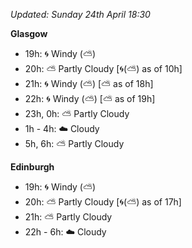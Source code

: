*Updated: Sunday 24th April 18:30*

**Glasgow**

* 19h: :cyclone: Windy (:partly_sunny:)
* 20h: :partly_sunny: Partly Cloudy [:cyclone:(:partly_sunny:) as of 10h]
* 21h: :cyclone: Windy (:partly_sunny:) [:partly_sunny: as of 18h]
* 22h: :cyclone: Windy (:partly_sunny:) [:partly_sunny: as of 19h]
* 23h, 0h: :partly_sunny: Partly Cloudy
* 1h - 4h: :cloud: Cloudy
* 5h, 6h: :partly_sunny: Partly Cloudy

**Edinburgh**

* 19h: :cyclone: Windy (:partly_sunny:)
* 20h: :partly_sunny: Partly Cloudy [:cyclone:(:partly_sunny:) as of 17h]
* 21h: :partly_sunny: Partly Cloudy
* 22h - 6h: :cloud: Cloudy
